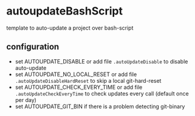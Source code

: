 # autoupdateBashScript
template to auto-update a project over bash-script

## configuration
 * set AUTOUPDATE_DISABLE or add file ``.autoUpdateDisable`` to disable auto-update
 * set AUTOUPDATE_NO_LOCAL_RESET or add file ``.autoUpdateDisableHardReset`` to skip a local git-hard-reset
 * set AUTOUPDATE_CHECK_EVERY_TIME or add file ``.autoUpdateCheckEveryTime`` to check updates every call (default once per day)
 * set AUTOUPDATE_GIT_BIN if there is a problem detecting git-binary